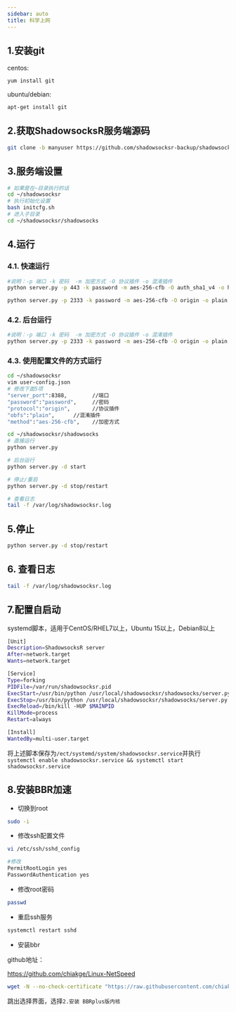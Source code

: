 ```yaml
---
sidebar: auto
title: 科学上网
---
```



## 1.安装git

centos:

```bash
yum install git
```

ubuntu/debian:

```bash
apt-get install git
```

## 2.获取ShadowsocksR服务端源码

```bash
git clone -b manyuser https://github.com/shadowsocksr-backup/shadowsocksr.git
```

## 3.服务端设置

```bash
# 如果是在~目录执行的话
cd ~/shadowsocksr
# 执行初始化设置
bash initcfg.sh
# 进入子目录
cd ~/shadowsocksr/shadowsocks
```

## 4.运行

### 4.1. 快速运行

```bash
#说明：-p 端口 -k 密码  -m 加密方式 -O 协议插件 -o 混淆插件
python server.py -p 443 -k password -m aes-256-cfb -O auth_sha1_v4 -o http_simples

python server.py -p 2333 -k password -m aes-256-cfb -O origin -o plain
```

### 4.2. 后台运行

```bash
#说明：-p 端口 -k 密码  -m 加密方式 -O 协议插件 -o 混淆插件
python server.py -p 2333 -k password -m aes-256-cfb -O origin -o plain -d start
```

### 4.3. 使用配置文件的方式运行

```bash
cd ~/shadowsocksr
vim user-config.json
# 修改下面5项
"server_port":8388,        //端口
"password":"password",     //密码
"protocol":"origin",       //协议插件
"obfs":"plain",      //混淆插件
"method":"aes-256-cfb",    //加密方式

cd ~/shadowsocksr/shadowsocks
# 直接运行
python server.py

# 后台运行
python server.py -d start

# 停止/重启
python server.py -d stop/restart

# 查看日志
tail -f /var/log/shadowsocksr.log
```

## 5.停止

```bash
python server.py -d stop/restart
```

## 6. 查看日志

```bash
tail -f /var/log/shadowsocksr.log
```

## 7.配置自启动

systemd脚本，适用于CentOS/RHEL7以上，Ubuntu 15以上，Debian8以上

```bash
[Unit]
Description=ShadowsocksR server
After=network.target
Wants=network.target

[Service]
Type=forking
PIDFile=/var/run/shadowsocksr.pid
ExecStart=/usr/bin/python /usr/local/shadowsocksr/shadowsocks/server.py --pid-file /var/run/shadowsocksr.pid -c /usr/local/shadowsocksr/user-config.json -d start
ExecStop=/usr/bin/python /usr/local/shadowsocksr/shadowsocks/server.py --pid-file /var/run/shadowsocksr.pid -c /usr/local/shadowsocksr/user-config.json -d stop
ExecReload=/bin/kill -HUP $MAINPID
KillMode=process
Restart=always

[Install]
WantedBy=multi-user.target
```

将上述脚本保存为`/ect/systemd/system/shadowsocksr.service`并执行 `systemctl enable shadowsocksr.service && systemctl start shadowsocksr.service`

## 8.安装BBR加速

- 切换到root

```bash
sudo -i
```

- 修改ssh配置文件

```bash
vi /etc/ssh/sshd_config

#修改
PermitRootLogin yes
PasswordAuthentication yes
```

- 修改root密码

```bash
passwd
```

- 重启ssh服务

```bash
systemctl restart sshd
```



- 安装bbr

github地址：

https://github.com/chiakge/Linux-NetSpeed

```bash
wget -N --no-check-certificate "https://raw.githubusercontent.com/chiakge/Linux-NetSpeed/master/tcp.sh" && chmod +x tcp.sh && ./tcp.sh
```

跳出选择界面，选择`2.安装 BBRplus版内核`

